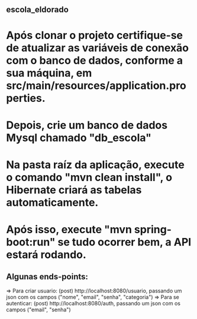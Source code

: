 ## escola_eldorado

# Após clonar o projeto certifique-se de atualizar as variáveis de conexão com o banco de dados, conforme a sua máquina, em src/main/resources/application.properties.
# Depois, crie um banco de dados Mysql chamado "db_escola"
# Na pasta raíz da aplicação, execute o comando "mvn clean install", o Hibernate criará as tabelas automaticamente.
# Após isso, execute "mvn spring-boot:run" se tudo ocorrer bem, a API estará rodando.

## Algunas ends-points:

  => Para criar usuario: (post) http://localhost:8080/usuario, passando um json com os campos ("nome", "email", "senha", "categoria")
  => Para se autenticar: (post) http://localhost:8080/auth, passando um json com os campos ("email", "senha")
